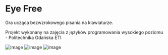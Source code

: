# Eye Free
Gra ucząca bezwzrokowego pisania na klawiaturze.

Projekt wykonany na zajęcia z języków programowania wysokiego poziomu - Politechnika Gdańska ETI

![image](https://user-images.githubusercontent.com/47668572/159901378-4da390e9-5ad3-4b73-a631-a6fbfd3ce1c1.png)
![image](https://user-images.githubusercontent.com/47668572/159901386-0841e69a-000e-46f1-b710-8732a24ede58.png)
![image](https://user-images.githubusercontent.com/47668572/159901487-bcc989a0-173f-46b4-93ee-f20e8137cb83.png)

